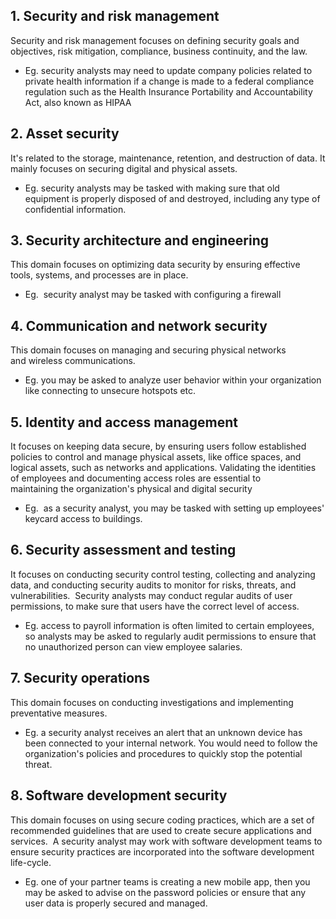 ## 1.  Security and risk management
Security and risk management focuses on defining security goals and objectives, risk mitigation, compliance, business continuity, and the law.
-  Eg. security analysts may need to update company policies related to private health information if a change is made to a federal compliance regulation such as the Health Insurance Portability and Accountability Act, also known as HIPAA

##  2.  Asset security
It's related to the storage, maintenance, retention, and destruction of data.
It mainly focuses on securing digital and physical assets.
- Eg. security analysts may be tasked with making sure that old equipment is properly disposed of and destroyed, including any type of confidential information.

## 3.  Security architecture and engineering
This domain focuses on optimizing data security by ensuring effective tools, systems, and processes are in place.
- Eg.  security analyst may be tasked with configuring a firewall

## 4. Communication and network security
This domain focuses on managing and securing physical networks and wireless communications.
- Eg. you may be asked to analyze user behavior within your organization like connecting to unsecure hotspots etc.

## 5. Identity and access management
It focuses on keeping data secure, by ensuring users follow established policies to control and manage physical assets, like office spaces, and 
logical assets, such as networks and applications.
Validating the identities of employees and documenting access roles are essential to maintaining the organization's physical and digital security
- Eg.  as a security analyst, you may be tasked with setting up employees' keycard access to buildings.

## 6. Security assessment and testing
It focuses on conducting security control testing, collecting and analyzing data, and conducting security audits to monitor for risks, threats, and vulnerabilities. 
Security analysts may conduct regular audits of user permissions, to make sure that users have the correct level of access.
- Eg. access to payroll information is often limited to certain employees, so analysts may be asked to regularly audit permissions to ensure that no unauthorized person can view employee salaries.

## 7. Security operations
This domain focuses on conducting investigations and implementing preventative measures.
- Eg. a security analyst receives an alert that an unknown device has been connected to your internal network. You would need to follow the organization's policies and procedures to quickly stop the potential threat.

## 8. Software development security
This domain focuses on using secure coding practices, which are a set of recommended guidelines that are used to create secure applications and services. 
A security analyst may work with software development teams to ensure security practices are incorporated into the software development life-cycle.
- Eg. one of your partner teams is creating a new mobile app, then you may be asked to advise on the password policies or ensure that any user data is properly secured and managed.

